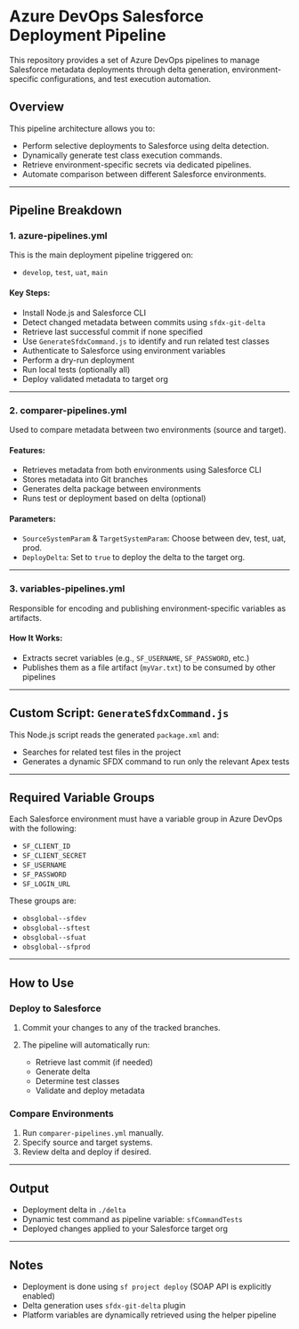 # Azure DevOps Salesforce Deployment Pipeline

This repository provides a set of Azure DevOps pipelines to manage Salesforce metadata deployments through delta generation, environment-specific configurations, and test execution automation.

## Overview

This pipeline architecture allows you to:

* Perform selective deployments to Salesforce using delta detection.
* Dynamically generate test class execution commands.
* Retrieve environment-specific secrets via dedicated pipelines.
* Automate comparison between different Salesforce environments.

---

## Pipeline Breakdown

### 1. **azure-pipelines.yml**

This is the main deployment pipeline triggered on:

* `develop`, `test`, `uat`, `main`

#### Key Steps:

* Install Node.js and Salesforce CLI
* Detect changed metadata between commits using `sfdx-git-delta`
* Retrieve last successful commit if none specified
* Use `GenerateSfdxCommand.js` to identify and run related test classes
* Authenticate to Salesforce using environment variables
* Perform a dry-run deployment
* Run local tests (optionally all)
* Deploy validated metadata to target org

---

### 2. **comparer-pipelines.yml**

Used to compare metadata between two environments (source and target).

#### Features:

* Retrieves metadata from both environments using Salesforce CLI
* Stores metadata into Git branches
* Generates delta package between environments
* Runs test or deployment based on delta (optional)

#### Parameters:

* `SourceSystemParam` & `TargetSystemParam`: Choose between dev, test, uat, prod.
* `DeployDelta`: Set to `true` to deploy the delta to the target org.

---

### 3. **variables-pipelines.yml**

Responsible for encoding and publishing environment-specific variables as artifacts.

#### How It Works:

* Extracts secret variables (e.g., `SF_USERNAME`, `SF_PASSWORD`, etc.)
* Publishes them as a file artifact (`myVar.txt`) to be consumed by other pipelines

---

## Custom Script: `GenerateSfdxCommand.js`

This Node.js script reads the generated `package.xml` and:

* Searches for related test files in the project
* Generates a dynamic SFDX command to run only the relevant Apex tests

---

## Required Variable Groups

Each Salesforce environment must have a variable group in Azure DevOps with the following:

* `SF_CLIENT_ID`
* `SF_CLIENT_SECRET`
* `SF_USERNAME`
* `SF_PASSWORD`
* `SF_LOGIN_URL`

These groups are:

* `obsglobal--sfdev`
* `obsglobal--sftest`
* `obsglobal--sfuat`
* `obsglobal--sfprod`

---

## How to Use

### Deploy to Salesforce

1. Commit your changes to any of the tracked branches.
2. The pipeline will automatically run:

   * Retrieve last commit (if needed)
   * Generate delta
   * Determine test classes
   * Validate and deploy metadata

### Compare Environments

1. Run `comparer-pipelines.yml` manually.
2. Specify source and target systems.
3. Review delta and deploy if desired.

---

## Output

* Deployment delta in `./delta`
* Dynamic test command as pipeline variable: `sfCommandTests`
* Deployed changes applied to your Salesforce target org

---

## Notes

* Deployment is done using `sf project deploy` (SOAP API is explicitly enabled)
* Delta generation uses `sfdx-git-delta` plugin
* Platform variables are dynamically retrieved using the helper pipeline

